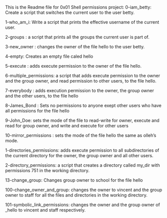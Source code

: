 This is the Readme file for 0x01 Shell permissions project:
 0-iam_betty: Create a script that switches the current user to the user betty.

 1-who_am_i: Write a script that prints the effective username of the current user.

 2-groups : a script that prints all the groups the current user is part of.

 3-new_owner : changes the owner of the file hello to the user betty.

 4-empty: Creates an empty file caled hello

 5-execute : adds execute permission to the owner of the file hello.

 6-multiple_permissions: a script that adds execute permission to the owner and the group owner, and read permission to other users, to the file hello.

 7-everybody : adds execution permission to the owner, the group owner and the other users, to the file hello

 8-James_Bond : Sets no permissions to anyone exept other users who have all permissions for the file hello

 9-John_Doe: sets the mode of the file to read-write for owner, execute and read for group owner, and write and execute for other users

 10-mirror_permissions : sets the mode of the file hello the same as olleh’s mode.

 1-directories_permissions: adds execute permission to all subdirectories of the current directory for the owner, the group owner and all other users.

 2-directory_permissions: a script that creates a directory called my_dir with permissions 751 in the working directory.

 13-change_group: Changes group owner to school for the file hello

 100-change_owner_and_group: changes the owner to vincent and the group owner to staff for all the files and directories in the working directory.

 101-symbolic_link_permissions: changes the owner and the group owner of _hello to vincent and staff respectively.
